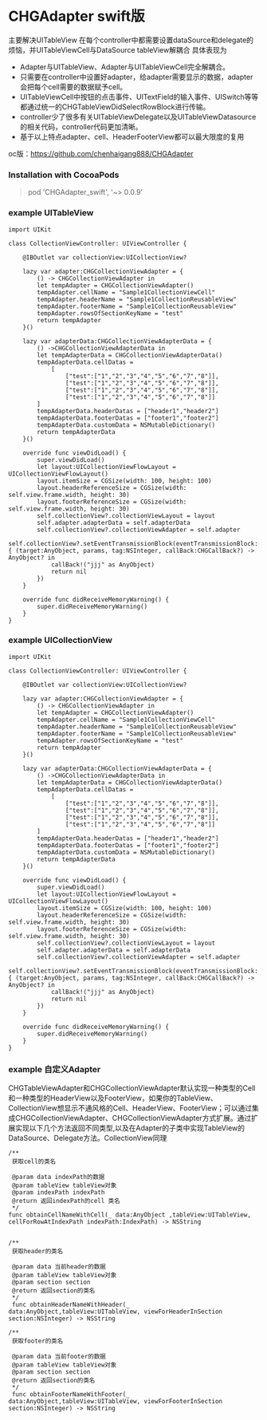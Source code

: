 # CHGAdapter swift版
主要解决UITableView 在每个controller中都需要设置dataSource和delegate的烦恼，并UITableViewCell与DataSource tableView解耦合
具体表现为

- Adapter与UITableView、Adapter与UITableViewCell完全解耦合。
- 只需要在controller中设置好adapter，给adapter需要显示的数据，adapter会把每个cell需要的数据赋予cell。
- UITableViewCell中按钮的点击事件、UITextField的输入事件、UISwitch等等都通过统一的CHGTableViewDidSelectRowBlock进行传输。
- controller少了很多有关UITableViewDelegate以及UITableViewDatasource的相关代码，controller代码更加清晰。
- 基于以上特点adapter、cell、HeaderFooterView都可以最大限度的复用

oc版：https://github.com/chenhaigang888/CHGAdapter

### Installation with CocoaPods


> pod 'CHGAdapter_swift', '~> 0.0.9'

### example UITableView

```
import UIKit

class CollectionViewController: UIViewController {
    
    @IBOutlet var collectionView:UICollectionView?
    
    lazy var adapter:CHGCollectionViewAdapter = {
        () -> CHGCollectionViewAdapter in
        let tempAdapter = CHGCollectionViewAdapter()
        tempAdapter.cellName = "Sample1CollectionViewCell"
        tempAdapter.headerName = "Sample1CollectionReusableView"
        tempAdapter.footerName = "Sample1CollectionReusableView"
        tempAdapter.rowsOfSectionKeyName = "test"
        return tempAdapter
    }()
    
    lazy var adapterData:CHGCollectionViewAdapterData = {
        () ->CHGCollectionViewAdapterData in
        let tempAdapterData = CHGCollectionViewAdapterData()
        tempAdapterData.cellDatas =
            [
                ["test":["1","2","3","4","5","6","7","8"]],
                ["test":["1","2","3","4","5","6","7","8"]],
                ["test":["1","2","3","4","5","6","7","8"]],
                ["test":["1","2","3","4","5","6","7","8"]]
        ]
        tempAdapterData.headerDatas = ["header1","header2"]
        tempAdapterData.footerDatas = ["footer1","footer2"]
        tempAdapterData.customData = NSMutableDictionary()
        return tempAdapterData
    }()

    override func viewDidLoad() {
        super.viewDidLoad()
        let layout:UICollectionViewFlowLayout = UICollectionViewFlowLayout()
        layout.itemSize = CGSize(width: 100, height: 100)
        layout.headerReferenceSize = CGSize(width: self.view.frame.width, height: 30)
        layout.footerReferenceSize = CGSize(width: self.view.frame.width, height: 30)
        self.collectionView?.collectionViewLayout = layout
        self.adapter.adapterData = self.adapterData
        self.collectionView?.collectionViewAdapter = self.adapter
        self.collectionView?.setEventTransmissionBlock(eventTransmissionBlock: { (target:AnyObject, params, tag:NSInteger, callBack:CHGCallBack?) -> AnyObject? in
            callBack!("jjj" as AnyObject)
            return nil
        })
    }

    override func didReceiveMemoryWarning() {
        super.didReceiveMemoryWarning()
    }
}

```


### example UICollectionView

```
import UIKit

class CollectionViewController: UIViewController {
    
    @IBOutlet var collectionView:UICollectionView?
    
    lazy var adapter:CHGCollectionViewAdapter = {
        () -> CHGCollectionViewAdapter in
        let tempAdapter = CHGCollectionViewAdapter()
        tempAdapter.cellName = "Sample1CollectionViewCell"
        tempAdapter.headerName = "Sample1CollectionReusableView"
        tempAdapter.footerName = "Sample1CollectionReusableView"
        tempAdapter.rowsOfSectionKeyName = "test"
        return tempAdapter
    }()
    
    lazy var adapterData:CHGCollectionViewAdapterData = {
        () ->CHGCollectionViewAdapterData in
        let tempAdapterData = CHGCollectionViewAdapterData()
        tempAdapterData.cellDatas =
            [
                ["test":["1","2","3","4","5","6","7","8"]],
                ["test":["1","2","3","4","5","6","7","8"]],
                ["test":["1","2","3","4","5","6","7","8"]],
                ["test":["1","2","3","4","5","6","7","8"]]
        ]
        tempAdapterData.headerDatas = ["header1","header2"]
        tempAdapterData.footerDatas = ["footer1","footer2"]
        tempAdapterData.customData = NSMutableDictionary()
        return tempAdapterData
    }()

    override func viewDidLoad() {
        super.viewDidLoad()
        let layout:UICollectionViewFlowLayout = UICollectionViewFlowLayout()
        layout.itemSize = CGSize(width: 100, height: 100)
        layout.headerReferenceSize = CGSize(width: self.view.frame.width, height: 30)
        layout.footerReferenceSize = CGSize(width: self.view.frame.width, height: 30)
        self.collectionView?.collectionViewLayout = layout
        self.adapter.adapterData = self.adapterData
        self.collectionView?.collectionViewAdapter = self.adapter
        self.collectionView?.setEventTransmissionBlock(eventTransmissionBlock: { (target:AnyObject, params, tag:NSInteger, callBack:CHGCallBack?) -> AnyObject? in
            callBack!("jjj" as AnyObject)
            return nil
        })
    }

    override func didReceiveMemoryWarning() {
        super.didReceiveMemoryWarning()
    }
}
```

### example 自定义Adapter

CHGTableViewAdapter和CHGCollectionViewAdapter默认实现一种类型的Cell和一种类型的HeaderView以及FooterView，如果你的TableView、CollectionView想显示不通风格的Cell、HeaderView、FooterView；可以通过集成CHGCollectionViewAdapter、CHGCollectionViewAdapter方式扩展。通过扩展实现以下几个方法返回不同类型,以及在Adapter的子类中实现TableView的DataSource、Delegate方法。CollectionView同理

```
/**
 获取cell的类名

 @param data indexPath的数据
 @param tableView tableView对象
 @param indexPath indexPath
 @return 返回indexPath的cell 类名
 */
func obtainCellNameWithCell(_ data:AnyObject ,tableView:UITableView, cellForRowAtIndexPath indexPath:IndexPath) -> NSString
    

/**
 获取header的类名

 @param data 当前header的数据
 @param tableView tableView对象
 @param section section
 @return 返回section的类名
 */
 func obtainHeaderNameWithHeader(_ data:AnyObject,tableView:UITableView, viewForHeaderInSection section:NSInteger) -> NSString
    
/**
 获取footer的类名
 
 @param data 当前footer的数据
 @param tableView tableView对象
 @param section section
 @return 返回section的类名
 */
 func obtainFooterNameWithFooter(_ data:AnyObject,tableView:UITableView, viewForFooterInSection section:NSInteger) -> NSString
```
